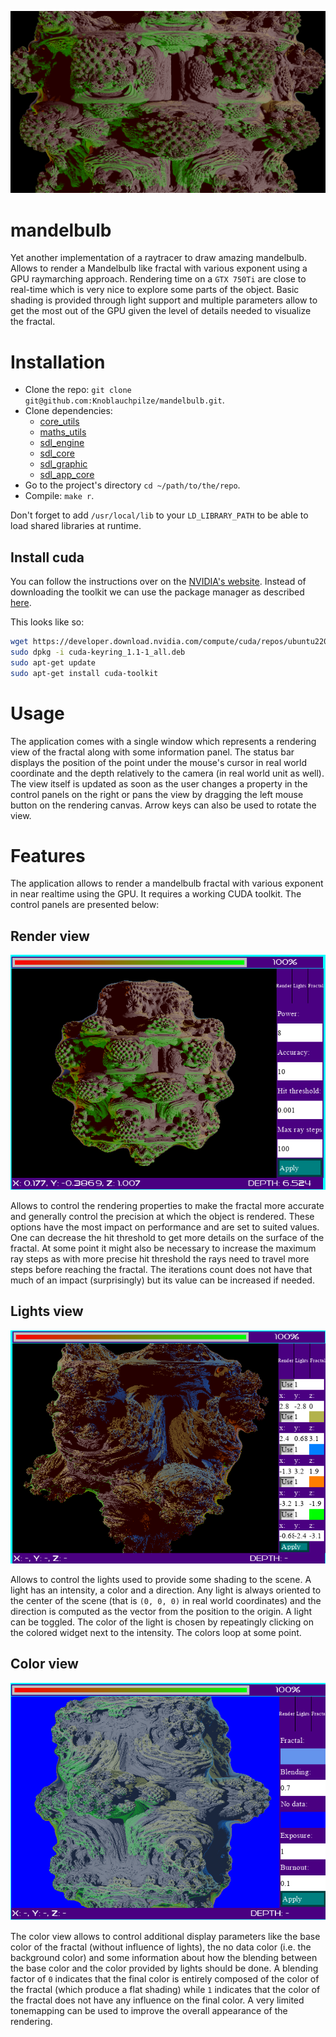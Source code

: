 ![Mandelbulb](resources/logo.png)

# mandelbulb

Yet another implementation of a raytracer to draw amazing mandelbulb. Allows to render a Mandelbulb like fractal with various exponent using a GPU raymarching approach. Rendering time on a `GTX 750Ti` are close to real-time which is very nice to explore some parts of the object.
Basic shading is provided through light support and multiple parameters allow to get the most out of the GPU given the level of details needed to visualize the fractal.

# Installation

- Clone the repo: `git clone git@github.com:Knoblauchpilze/mandelbulb.git`.
- Clone dependencies:
    * [core_utils](https://github.com/Knoblauchpilze/core_utils)
    * [maths_utils](https://github.com/Knoblauchpilze/maths_utils)
    * [sdl_engine](https://github.com/Knoblauchpilze/sdl_engine)
    * [sdl_core](https://github.com/Knoblauchpilze/sdl_core)
    * [sdl_graphic](https://github.com/Knoblauchpilze/sdl_graphic)
    * [sdl_app_core](https://github.com/Knoblauchpilze/sdl_app_core)
- Go to the project's directory `cd ~/path/to/the/repo`.
- Compile: `make r`.

Don't forget to add `/usr/local/lib` to your `LD_LIBRARY_PATH` to be able to load shared libraries at runtime.

## Install cuda

You can follow the instructions over on the [NVIDIA's website](https://docs.nvidia.com/cuda/cuda-installation-guide-linux/index.html). Instead of downloading the toolkit we can use the package manager as described [here](https://docs.nvidia.com/cuda/cuda-installation-guide-linux/index.html#ubuntu).

This looks like so:
```bash
wget https://developer.download.nvidia.com/compute/cuda/repos/ubuntu2204/x86_64/cuda-keyring_1.1-1_all.deb
sudo dpkg -i cuda-keyring_1.1-1_all.deb
sudo apt-get update
sudo apt-get install cuda-toolkit
```

# Usage

The application comes with a single window which represents a rendering view of the fractal along with some information panel. The status bar displays the position of the point under the mouse's cursor in real world coordinate and the depth relatively to the camera (in real world unit as well).
The view itself is updated as soon as the user changes a property in the control panels on the right or pans the view by dragging the left mouse button on the rendering canvas. Arrow keys can also be used to rotate the view.

# Features

The application allows to render a mandelbulb fractal with various exponent in near realtime using the GPU. It requires a working CUDA toolkit. The control panels are presented below:

## Render view

![Render view](resources/render_view.png)

Allows to control the rendering properties to make the fractal more accurate and generally control the precision at which the object is rendered. These options have the most impact on performance and are set to suited values. One can decrease the hit threshold to get more details on the surface of the fractal. At some point it might also be necessary to increase the maximum ray steps as with more precise hit threshold the rays need to travel more steps before reaching the fractal. The iterations count does not have that much of an impact (surprisingly) but its value can be increased if needed.

## Lights view

![Lights view](resources/lights_view.png)

Allows to control the lights used to provide some shading to the scene. A light has an intensity, a color and a direction. Any light is always oriented to the center of the scene (that is `(0, 0, 0)` in real world coordinates) and the direction is computed as the vector from the position to the origin. A light can be toggled.
The color of the light is chosen by repeatingly clicking on the colored widget next to the intensity. The colors loop at some point.

## Color view

![Color view](resources/color_view.png)

The color view allows to control additional display parameters like the base color of the fractal (without influence of lights), the no data color (i.e. the background color) and some information about how the blending between the base color and the color provided by lights should be done.
A blending factor of `0` indicates that the final color is entirely composed of the color of the fractal (which produce a flat shading) while `1` indicates that the color of the fractal does not have any influence on the final color.
A very limited tonemapping can be used to improve the overall appearance of the rendering.